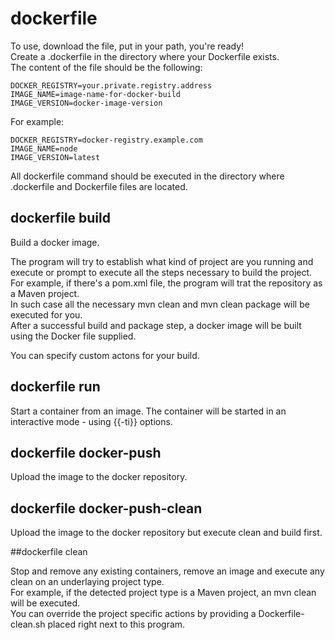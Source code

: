 # dockerfile

To use, download the file, put in your path, you're ready!  
Create a .dockerfile in the directory where your Dockerfile exists.  
The content of the file should be the following:

    DOCKER_REGISTRY=your.private.registry.address
    IMAGE_NAME=image-name-for-docker-build
    IMAGE_VERSION=docker-image-version

For example:

    DOCKER_REGISTRY=docker-registry.example.com
    IMAGE_NAME=node
    IMAGE_VERSION=latest

All dockerfile command should be executed in the directory where .dockerfile and Dockerfile files are located.

## dockerfile build

Build a docker image.

The program will try to establish what kind of project are you running and execute or prompt to execute all the steps necessary to build the project.  
For example, if there's a pom.xml file, the program will trat the repository as a Maven project.  
In such case all the necessary mvn clean and mvn clean package will be executed for you.  
After a successful build and package step, a docker image will be built using the Docker file supplied.

You can specify custom actons for your build.

## dockerfile run

Start a container from an image. The container will be started in an interactive mode - using {{-ti}} options.

## dockerfile docker-push

Upload the image to the docker repository.

## dockerfile docker-push-clean

Upload the image to the docker repository but execute clean and build first.

##dockerfile clean

Stop and remove any existing containers, remove an image and execute any clean on an underlaying project type.  
For example, if the detected project type is a Maven project, an mvn clean will be executed.  
You can override the project specific actions by providing a Dockerfile-clean.sh placed right next to this program.